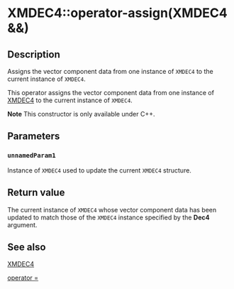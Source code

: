 # XMDEC4::operator-assign(XMDEC4 &&)

## Description

Assigns the vector component data from one instance of `XMDEC4` to the current instance of `XMDEC4`.

This operator assigns the vector component data from one instance of [XMDEC4](https://learn.microsoft.com/windows/win32/api/directxpackedvector/ns-directxpackedvector-xmdec4) to the current instance of `XMDEC4`.

**Note** This constructor is only available under C++.

## Parameters

### `unnamedParam1`

Instance of `XMDEC4` used to update the current `XMDEC4` structure.

## Return value

The current instance of `XMDEC4` whose vector component data has been updated to match those of the `XMDEC4` instance specified by the **Dec4** argument.

## See also

[XMDEC4](https://learn.microsoft.com/windows/win32/api/directxpackedvector/ns-directxpackedvector-xmdec4)

[operator =](https://msdn.microsoft.com/46a34196-d32a-4ddf-9245-c568b9461f7d)